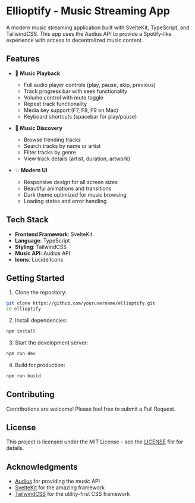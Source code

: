 # Ellioptify - Music Streaming App

A modern music streaming application built with SvelteKit, TypeScript, and TailwindCSS. This app uses the Audius API to provide a Spotify-like experience with access to decentralized music content.

## Features

- 🎵 **Music Playback**

  - Full audio player controls (play, pause, skip, previous)
  - Track progress bar with seek functionality
  - Volume control with mute toggle
  - Repeat track functionality
  - Media key support (F7, F8, F9 on Mac)
  - Keyboard shortcuts (spacebar for play/pause)

- 🎼 **Music Discovery**

  - Browse trending tracks
  - Search tracks by name or artist
  - Filter tracks by genre
  - View track details (artist, duration, artwork)

- ✨ **Modern UI**
  - Responsive design for all screen sizes
  - Beautiful animations and transitions
  - Dark theme optimized for music browsing
  - Loading states and error handling

## Tech Stack

- **Frontend Framework**: SvelteKit
- **Language**: TypeScript
- **Styling**: TailwindCSS
- **Music API**: Audius API
- **Icons**: Lucide Icons

## Getting Started

1. Clone the repository:

```bash
git clone https://github.com/yourusername/ellioptify.git
cd ellioptify
```

2. Install dependencies:

```bash
npm install
```

3. Start the development server:

```bash
npm run dev
```

4. Build for production:

```bash
npm run build
```

## Contributing

Contributions are welcome! Please feel free to submit a Pull Request.

## License

This project is licensed under the MIT License - see the [LICENSE](LICENSE) file for details.

## Acknowledgments

- [Audius](https://audius.co/) for providing the music API
- [SvelteKit](https://kit.svelte.dev/) for the amazing framework
- [TailwindCSS](https://tailwindcss.com/) for the utility-first CSS framework
